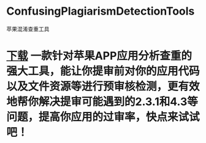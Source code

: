 # ConfusingPlagiarismDetectionTools
苹果混淆查重工具

# [下载](https://apps.apple.com/cn/app/%E7%86%B5%E9%87%8F%E6%9F%A5%E9%87%8D/id6499198040?mt=12) 一款针对苹果APP应用分析查重的强大工具，能让你提审前对你的应用代码以及文件资源等进行预审核检测，更有效地帮你解决提审可能遇到的2.3.1和4.3等问题，提高你应用的过审率，快点来试试吧！
